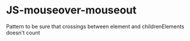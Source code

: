 # JS-mouseover-mouseout
Pattern to be sure that crossings between element and childrenElements doesn't count
